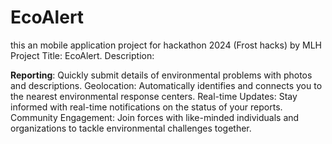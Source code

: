 # EcoAlert
this an mobile application project for hackathon 2024 (Frost hacks) by MLH 
Project Title: EcoAlert.
Description:

<b>Reporting</b>: Quickly submit details of environmental problems with photos and descriptions.
Geolocation: Automatically identifies and connects you to the nearest environmental response centers.
Real-time Updates: Stay informed with real-time notifications on the status of your reports.
Community Engagement: Join forces with like-minded individuals and organizations to tackle environmental challenges together.
<!-- Installation Instructions: Outline steps to install and run your application.
Usage: Explain how to use the application and any important functionalities.
Screenshots or Demo: Embed screenshots or link to a demo video showcasing your app.
Technologies Used: List the technologies, frameworks, and libraries used in your project.
Contributing: Guidelines for potential contributors if you want collaboration.
License: Specify the license under which your project is distributed. -->

